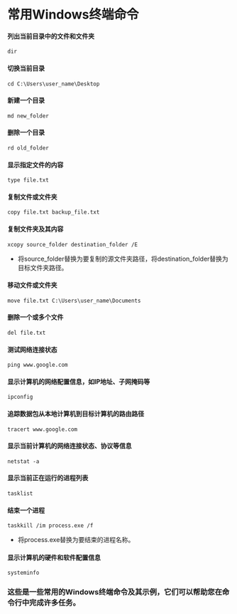 # 常用Windows终端命令


#### 列出当前目录中的文件和文件夹

```
dir
```

#### 切换当前目录

```
cd C:\Users\user_name\Desktop
```

#### 新建一个目录

```
md new_folder
```

#### 删除一个目录

```
rd old_folder
```

#### 显示指定文件的内容

```
type file.txt
```

#### 复制文件或文件夹

```
copy file.txt backup_file.txt
```

#### 复制文件夹及其内容

```
xcopy source_folder destination_folder /E
```

* 将source_folder替换为要复制的源文件夹路径，将destination_folder替换为目标文件夹路径。

#### 移动文件或文件夹

```
move file.txt C:\Users\user_name\Documents
```

#### 删除一个或多个文件

```
del file.txt
```

#### 测试网络连接状态

```
ping www.google.com
```

#### 显示计算机的网络配置信息，如IP地址、子网掩码等

```
ipconfig
```

#### 追踪数据包从本地计算机到目标计算机的路由路径

```
tracert www.google.com
```

#### 显示当前计算机的网络连接状态、协议等信息

```
netstat -a
```

#### 显示当前正在运行的进程列表

```
tasklist
```

#### 结束一个进程

```
taskkill /im process.exe /f
```

* 将process.exe替换为要结束的进程名称。


#### 显示计算机的硬件和软件配置信息

```
systeminfo
```

### 这些是一些常用的Windows终端命令及其示例，它们可以帮助您在命令行中完成许多任务。